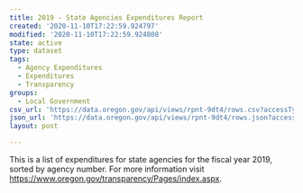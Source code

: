 ```yaml
---
title: 2019 - State Agencies Expenditures Report
created: '2020-11-10T17:22:59.924797'
modified: '2020-11-10T17:22:59.924808'
state: active
type: dataset
tags:
  - Agency Expenditures
  - Expenditures
  - Transparency
groups:
  - Local Government
csv_url: 'https://data.oregon.gov/api/views/rpnt-9dt4/rows.csv?accessType=DOWNLOAD'
json_url: 'https://data.oregon.gov/api/views/rpnt-9dt4/rows.json?accessType=DOWNLOAD'
layout: post

---
```

This is a list of expenditures for state agencies for the fiscal year 2019, sorted by agency number. For more information visit https://www.oregon.gov/transparency/Pages/index.aspx.
